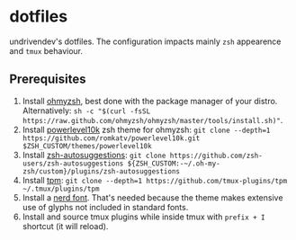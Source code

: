 # dotfiles
undrivendev's dotfiles.
The configuration impacts mainly `zsh` appearence and `tmux` behaviour.

## Prerequisites
1. Install [ohmyzsh](https://github.com/ohmyzsh/ohmyzsh), best done with the package manager of your distro. Alternatively: `sh -c "$(curl -fsSL https://raw.github.com/ohmyzsh/ohmyzsh/master/tools/install.sh)"`.
2. Install [powerlevel10k](https://github.com/romkatv/powerlevel10k#oh-my-zsh) zsh theme for ohmyzsh: `git clone --depth=1 https://github.com/romkatv/powerlevel10k.git $ZSH_CUSTOM/themes/powerlevel10k`
3. Install [zsh-autosuggestions](https://github.com/zsh-users/zsh-autosuggestions): `git clone https://github.com/zsh-users/zsh-autosuggestions ${ZSH_CUSTOM:-~/.oh-my-zsh/custom}/plugins/zsh-autosuggestions`
4. Install [tpm](https://github.com/tmux-plugins/tpm): `git clone --depth=1 https://github.com/tmux-plugins/tpm ~/.tmux/plugins/tpm`
5. Install a [nerd font](https://github.com/ryanoasis/nerd-fonts). That's needed because the theme makes extensive use of glyphs not included in standard fonts.
6. Install and source tmux plugins while inside tmux with `prefix + I` shortcut (it will reload).
